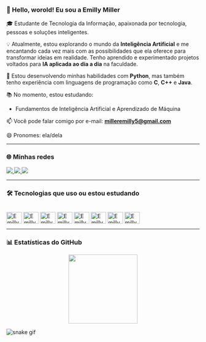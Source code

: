 ### 👋 Hello, worold! Eu sou a Emilly Miller

🎓 Estudante de Tecnologia da Informação, apaixonada por tecnologia, pessoas e soluções inteligentes.

💡 Atualmente, estou explorando o mundo da **Inteligência Artificial** e me encantando cada vez mais com as possibilidades que ela oferece para transformar ideias em realidade. Tenho aprendido e experimentado projetos voltados para **IA aplicada ao dia a dia** na faculdade.

🚀 Estou desenvolvendo minhas habilidades com **Python**, mas também tenho experiência com linguagens de programação como **C**, **C++** e **Java**.

📚 No momento, estou estudando:
- Fundamentos de Inteligência Artificial e Aprendizado de Máquina

📫 Você pode falar comigo por e-mail: **milleremilly5@gmail.com**

😄 Pronomes: ela/dela

---

### 🌐 Minhas redes

<div>
  <a href="https://www.linkedin.com/in/emilly-miller-8b624a303/" target="_blank">
    <img src="https://img.shields.io/badge/-LinkedIn-%230077B5?style=for-the-badge&logo=linkedin&logoColor=white" />
  </a>
  <a href="https://www.instagram.com/emillymilleer/" target="_blank">
    <img src="https://img.shields.io/badge/-Instagram-%23E4405F?style=for-the-badge&logo=instagram&logoColor=white" />
  </a>
  <a href="mailto:milleremilly5@gmail.com">
    <img src="https://img.shields.io/badge/-Gmail-D14836?style=for-the-badge&logo=gmail&logoColor=white"/>
  </a>
</div>

---

### 🛠️ Tecnologias que uso ou estou estudando

<div style="display: inline_block"><br>
  <img align="center" alt="Emilly-C" height="30" width="40" src="https://cdn.jsdelivr.net/gh/devicons/devicon/icons/c/c-original.svg">
  <img align="center" alt="Emilly-Cpp" height="30" width="40" src="https://cdn.jsdelivr.net/gh/devicons/devicon/icons/cplusplus/cplusplus-original.svg">
  <img align="center" alt="Emilly-Java" height="30" width="40" src="https://cdn.jsdelivr.net/gh/devicons/devicon/icons/java/java-original.svg">
  <img align="center" alt="Emilly-Python" height="30" width="40" src="https://cdn.jsdelivr.net/gh/devicons/devicon/icons/python/python-original.svg">
  <img align="center" alt="Emilly-HTML" height="30" width="40" src="https://cdn.jsdelivr.net/gh/devicons/devicon/icons/html5/html5-original.svg">
  <img align="center" alt="Emilly-CSS" height="30" width="40" src="https://cdn.jsdelivr.net/gh/devicons/devicon/icons/css3/css3-original.svg">
  <img align="center" alt="Emilly-PostgreSQL" height="30" width="40" src="https://cdn.jsdelivr.net/gh/devicons/devicon/icons/postgresql/postgresql-original.svg">
  <img align="center" alt="Emilly-MySQL" height="30" width="40" src="https://cdn.jsdelivr.net/gh/devicons/devicon/icons/mysql/mysql-original.svg">
</div>

---

### 📊 Estatísticas do GitHub

<div align="center">
  <a href="https://github.com/emmily5">
    <img height="180em" src="https://github-readme-stats.vercel.app/api?username=emmily5&show_icons=true&theme=dark&include_all_commits=true&count_private=true"/>
  </a>
</div>

![snake gif](https://raw.githubusercontent.com/emmily5/emmily5/output/github-contribution-grid-snake.svg)

